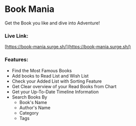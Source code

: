 # Book Mania

Get the Book you like and dive into Adventure!

### Live Link:

[https://book-mania.surge.sh/](https://book-mania.surge.sh/)

### Features:

- Find the Most Famous Books
- Add books to Read List and Wish List
- Check your Added List with Sorting Feature
- Get Clear overview of your Read Books from Chart
- Get your Up-To-Date Timeline Information
- Search Books By
  - Book's Name
  - Author's Name
  - Category
  - Tags
